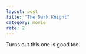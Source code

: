 ```yaml
---
layout: post
title: "The Dark Knight"
category: movie
rate: 2
---
```


Turns out this one is good too.
